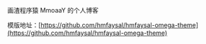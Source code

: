 画渣程序猿 MmoaaY 的个人博客

模版地址：[https://github.com/hmfaysal/hmfaysal-omega-theme](https://github.com/hmfaysal/hmfaysal-omega-theme)
